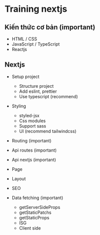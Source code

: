 # Training nextjs

## Kiến thức cơ bản (important)

- HTML / CSS
- JavaScript / TypeScript
- Reactjs

## Nextjs

- Setup project

  - Structure project
  - Add eslint, prettier
  - Use typescript (recommend)

- Styling

  - styled-jsx
  - Css modules
  - Support sass
  - UI (recommend tailwindcss)

- Routing (important)
- Api routes (important)
- Api nextjs (important)

- Page
- Layout
- SEO

- Data fetching (important)

  - getServerSideProps
  - getStaticPatchs
  - getStaticProps
  - ISG
  - Client side
